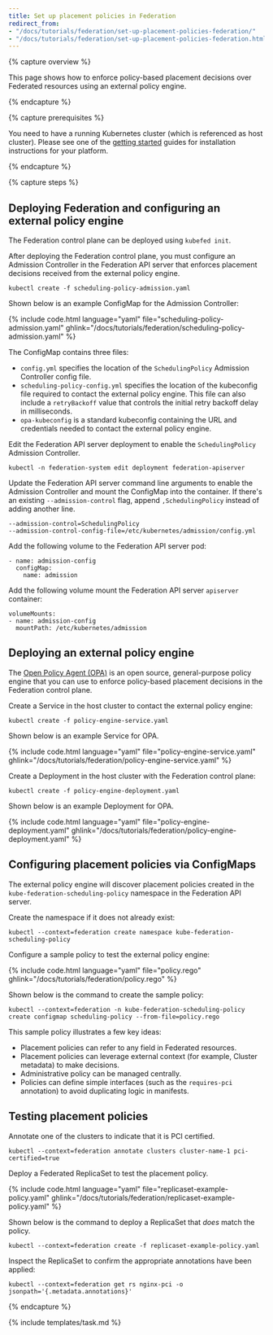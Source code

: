 ```yaml
---
title: Set up placement policies in Federation
redirect_from:
- "/docs/tutorials/federation/set-up-placement-policies-federation/"
- "/docs/tutorials/federation/set-up-placement-policies-federation.html"
---
```


{% capture overview %}

This page shows how to enforce policy-based placement decisions over Federated
resources using an external policy engine.

{% endcapture %}

{% capture prerequisites %}

You need to have a running Kubernetes cluster (which is referenced as host
cluster). Please see one of the [getting started](/docs/getting-started-guides/)
guides for installation instructions for your platform.

{% endcapture %}

{% capture steps %}

## Deploying Federation and configuring an external policy engine

The Federation control plane can be deployed using `kubefed init`.

After deploying the Federation control plane, you must configure an Admission
Controller in the Federation API server that enforces placement decisions
received from the external policy engine.

    kubectl create -f scheduling-policy-admission.yaml

Shown below is an example ConfigMap for the Admission Controller:

{% include code.html language="yaml" file="scheduling-policy-admission.yaml"
ghlink="/docs/tutorials/federation/scheduling-policy-admission.yaml" %}

The ConfigMap contains three files:

* `config.yml` specifies the location of the `SchedulingPolicy` Admission
  Controller config file.
* `scheduling-policy-config.yml` specifies the location of the kubeconfig file
  required to contact the external policy engine. This file can also include a
  `retryBackoff` value that controls the initial retry backoff delay in
  milliseconds.
* `opa-kubeconfig` is a standard kubeconfig containing the URL and credentials
  needed to contact the external policy engine.

Edit the Federation API server deployment to enable the `SchedulingPolicy`
Admission Controller.

	kubectl -n federation-system edit deployment federation-apiserver

Update the Federation API server command line arguments to enable the Admission
Controller and mount the ConfigMap into the container. If there's an existing
`--admission-control` flag, append `,SchedulingPolicy` instead of adding
another line.

    --admission-control=SchedulingPolicy
    --admission-control-config-file=/etc/kubernetes/admission/config.yml

Add the following volume to the Federation API server pod:

    - name: admission-config
      configMap:
        name: admission

Add the following volume mount the Federation API server `apiserver` container:

    volumeMounts:
    - name: admission-config
      mountPath: /etc/kubernetes/admission

## Deploying an external policy engine

The [Open Policy Agent (OPA)](http://openpolicyagent.org) is an open source,
general-purpose policy engine that you can use to enforce policy-based placement
decisions in the Federation control plane.

Create a Service in the host cluster to contact the external policy engine:

    kubectl create -f policy-engine-service.yaml

Shown below is an example Service for OPA.

{% include code.html language="yaml" file="policy-engine-service.yaml"
ghlink="/docs/tutorials/federation/policy-engine-service.yaml" %}

Create a Deployment in the host cluster with the Federation control plane:

    kubectl create -f policy-engine-deployment.yaml

Shown below is an example Deployment for OPA.

{% include code.html language="yaml" file="policy-engine-deployment.yaml"
ghlink="/docs/tutorials/federation/policy-engine-deployment.yaml" %}

## Configuring placement policies via ConfigMaps

The external policy engine will discover placement policies created in the
`kube-federation-scheduling-policy` namespace in the Federation API server.

Create the namespace if it does not already exist:

    kubectl --context=federation create namespace kube-federation-scheduling-policy

Configure a sample policy to test the external policy engine:

{% include code.html language="yaml" file="policy.rego"
ghlink="/docs/tutorials/federation/policy.rego" %}

Shown below is the command to create the sample policy:

    kubectl --context=federation -n kube-federation-scheduling-policy create configmap scheduling-policy --from-file=policy.rego

This sample policy illustrates a few key ideas:

* Placement policies can refer to any field in Federated resources.
* Placement policies can leverage external context (for example, Cluster
  metadata) to make decisions.
* Administrative policy can be managed centrally.
* Policies can define simple interfaces (such as the `requires-pci` annotation) to
  avoid duplicating logic in manifests.

## Testing placement policies

Annotate one of the clusters to indicate that it is PCI certified.

    kubectl --context=federation annotate clusters cluster-name-1 pci-certified=true

Deploy a Federated ReplicaSet to test the placement policy.

{% include code.html language="yaml" file="replicaset-example-policy.yaml"
ghlink="/docs/tutorials/federation/replicaset-example-policy.yaml" %}

Shown below is the command to deploy a ReplicaSet that *does* match the policy.

    kubectl --context=federation create -f replicaset-example-policy.yaml

Inspect the ReplicaSet to confirm the appropriate annotations have been applied:

    kubectl --context=federation get rs nginx-pci -o jsonpath='{.metadata.annotations}'

{% endcapture %}

{% include templates/task.md %}
